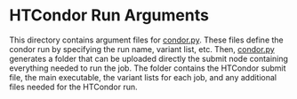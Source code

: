 # HTCondor Run Arguments

This directory contains argument files for [condor.py](../../code/condor.py).
These files define the condor run by specifying the run name, variant list, etc.
Then, [condor.py](../../code/condor.py) generates a folder that can be uploaded directly the submit node containing everything needed to run the job.
The folder contains the HTCondor submit file, the main executable, the variant lists for each job, and any additional files needed for the HTCondor run.
